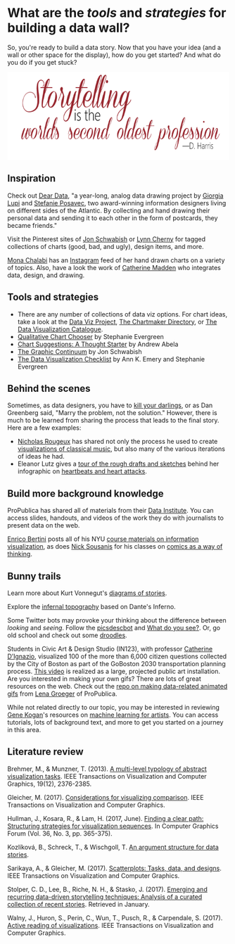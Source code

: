 # What are the *tools* and *strategies* for building a data wall? #

So, you're ready to build a data story. Now that you have your idea (and a wall or other space for the display), how do you get started? And what do you do if you get stuck?

<p align="center"> 
<img src="https://github.com/tlricherson/Data-Conversations/blob/master/graphics/Storytelling.png" align="center" height="200">
</p>

## Inspiration ##
Check out [Dear Data](http://www.dear-data.com/theproject), "a year-long, analog data drawing project by [Giorgia Lupi](https://twitter.com/giorgialupi) and [Stefanie Posavec](https://twitter.com/stefpos), two award-winning information designers living on different sides of the Atlantic. By collecting and hand drawing their personal data and sending it to each other in the form of postcards, they became friends."

Visit the Pinterest sites of [Jon Schwabish](https://www.pinterest.com/jonschwabish/) or [Lynn Cherny](https://www.pinterest.com/arnicas/) for tagged collections of charts (good, bad, and ugly), design items, and more.

[Mona Chalabi](https://twitter.com/MonaChalabi) has an [Instagram](https://www.instagram.com/monachalabi/) feed of her hand drawn charts on a variety of topics. Also, have a look the work of [Catherine Madden](https://twitter.com/catmule) who integrates data, design, and drawing.

## Tools and strategies ##
* There are any number of collections of data viz options. For chart ideas, take a look at the [Data Viz Project](http://datavizproject.com), [The Chartmaker Directory](http://chartmaker.visualisingdata.com/), or [The Data Visualization Catalogue](http://www.datavizcatalogue.com/).
* [Qualitative Chart Chooser](http://stephanieevergreen.com/wp-content/uploads/2016/11/Qualitative-Chooser-2.0.pdf) by Stephanie Evergreen
* [Chart Suggestions: A Thought Starter](http://extremepresentation.typepad.com/files/choosing-a-good-chart-09.pdf) by Andrew Abela
* [The Graphic Continuum](https://policyviz.com/2014/09/09/graphic-continuum/) by Jon Schwabish
* [The Data Visualization Checklist](http://annkemery.com/wp-content/uploads/2016/10/DataVizChecklist_May2016.pdf) by Ann K. Emery and Stephanie Evergreen

## Behind the scenes ##
Sometimes, as data designers, you have to [kill your darlings](http://www.slate.com/blogs/browbeat/2013/10/18/_kill_your_darlings_writing_advice_what_writer_really_said_to_murder_your.html), or as Dan Greenberg said, "Marry the problem, not the solution." However, there is much to be learned from sharing the process that leads to the final story. Here are a few examples:
* [Nicholas Rougeux](https://twitter.com/rougeux) has shared not only the process he used to create [visualizations of classical music](https://www.c82.net/blog/?id=72), but also many of the various iterations of ideas he had. 
* Eleanor Lutz gives a [tour of the rough drafts and sketches](http://tabletopwhale.com/2016/10/20/rough-drafts-and-sketches.html) behind her infographic on [heartbeats and heart attacks](http://tabletopwhale.com/2016/10/19/heartbeats-and-heart-attacks.html).

## Build more background knowledge ##
ProPublica has shared all of materials from their [Data Institute](https://www.propublica.org/nerds/announcing-free-videos-and-training-materials-from-the-propublica-data-institute). You can access slides, handouts, and videos of the work they do with journalists to present data on the web.

[Enrico Bertini](https://twitter.com/FILWD) posts all of his NYU [course materials on information visualization](http://enrico.bertini.io/teaching/), as does [Nick Sousanis](https://twitter.com/Nsousanis) for his classes on [comics as a way of thinking](http://spinweaveandcut.com/comics-as-thinking-15/).

## Bunny trails ##
Learn more about Kurt Vonnegut's [diagrams of stories](https://www.washingtonpost.com/news/wonk/wp/2015/02/09/kurt-vonnegut-graphed-the-worlds-most-popular-stories/?utm_term=.7faeb0f90a4a).

Explore the [infernal topography](http://www.alpacaprojects.com/inferno/en/) based on Dante's Inferno. 

Some Twitter bots may provoke your thinking about the difference between *looking* and *seeing*. Follow the [picsdescbot](https://twitter.com/picdescbot) and [What do you see?](https://twitter.com/tinydotblot). Or, go old school and check out some [droodles](https://en.wikipedia.org/wiki/Droodles).

Students in Civic Art & Design Studio (IN123), with professor [Catherine DʼIgnazio](http://www.kanarinka.com/), visualized 100 of the more than 6,000 citizen questions collected by the City of Boston as part of the GoBoston 2030 transportation planning process. [This video](https://www.youtube.com/watch?v=G3Q70ppWVSk) is realized as a large, projected public art installation. Are you interested in making your own gifs? There are lots of great resources on the web. Check out the [repo on making data-related animated gifs](https://github.com/lenagroeger/gifs) from [Lena Groeger](https://twitter.com/lenagroeger) of ProPublica.

While not related directly to our topic, you may be interested in reviewing [Gene Kogan](https://twitter.com/genekogan)'s resources on [machine learning for artists](https://ml4a.github.io/). You can access tutorials, lots of background text, and more to get you started on a journey in this area. 

## Literature review ##
Brehmer, M., & Munzner, T. (2013). [A multi-level typology of abstract visualization tasks](https://www.cs.ubc.ca/labs/imager/tr/2013/MultiLevelTaskTypology/brehmer_infovis13.pdf). IEEE Transactions on Visualization and Computer Graphics, 19(12), 2376-2385.

Gleicher, M. (2017). [Considerations for visualizing comparison](https://graphics.cs.wisc.edu/Papers/2018/Gle18/viscomp.pdf). IEEE Transactions on Visualization and Computer Graphics.

Hullman, J., Kosara, R., & Lam, H. (2017, June). [Finding a clear path: Structuring strategies for visualization sequences](https://research.tableau.com/sites/default/files/Hullman-EuroVis-2017.pdf). In Computer Graphics Forum (Vol. 36, No. 3, pp. 365-375).

Kozlíková, B., Schreck, T., & Wischgoll, T. [An argument structure for data stories](https://research.tableau.com/sites/default/files/Kosara-EuroVis-2017.pdf).

Sarikaya, A., & Gleicher, M. (2017). [Scatterplots: Tasks, data, and designs](https://graphics.cs.wisc.edu/Papers/2018/SG18/scatterplots-preprint.pdf). IEEE Transactions on Visualization and Computer Graphics.

Stolper, C. D., Lee, B., Riche, N. H., & Stasko, J. (2017). [Emerging and recurring data-driven storytelling techniques: Analysis of a curated collection of recent stories](https://www.microsoft.com/en-us/research/wp-content/uploads/2016/04/MSR-TR-2016-14-Storytelling-Techniques.pdf). Retrieved in January.

Walny, J., Huron, S., Perin, C., Wun, T., Pusch, R., & Carpendale, S. (2017). [Active reading of visualizations](http://openaccess.city.ac.uk/18385/1/2018_VIS_activeReading.pdf). IEEE Transactions on Visualization and Computer Graphics.
